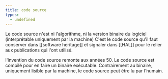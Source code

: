 ```yaml
---
title: code source
types:
  - undefined
---
```


Le code source n'est ni l'algorithme, ni la version binaire du logiciel (interprétable uniquement par la machine)
C'est le code source qu'il faut conserver dans [[software heritage]] et signaler dans [[HAL]] pour le relier aux publications qui l'ont utilisé. 

l'invention du code source remonte aux années 50. Le code source est compilé pour en faire un binaire exécutable. Contrairement au binaire, uniquement lisible par la machine, le code source peut être lu par l'humain.
